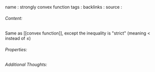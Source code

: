 name : strongly convex function
tags : 
backlinks : 
source : 

###### Content:
Same as [[convex function]], except the inequality is "strict" (meaning $<$ instead of $\leq$)

###### Properties:


###### Additional Thoughts:
